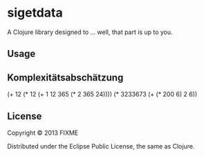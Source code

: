 # sigetdata

A Clojure library designed to ... well, that part is up to you.

## Usage

## Komplexitätsabschätzung
(+ 12 (* 12 (+ 1 12 365 (* 2 365 24))))
(* 3233673 (+ (* 200 6) 2 6))


## License

Copyright © 2013 FIXME

Distributed under the Eclipse Public License, the same as Clojure.
